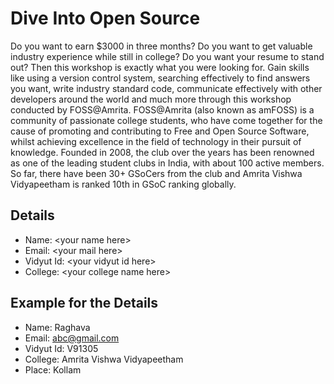 # Dive Into Open Source

Do you want to earn $3000 in three months? Do you want to get valuable industry experience while still in college? Do you want your resume to stand out? Then this workshop is exactly what you were looking for. Gain skills like using a version control system, searching effectively to find answers you want, write industry standard code, communicate effectively with other developers around the world and much more through this workshop conducted by FOSS@Amrita. FOSS@Amrita (also known as amFOSS) is a community of passionate college students, who have come together for the cause of promoting and contributing to Free and Open Source Software, whilst achieving excellence in the field of technology in their pursuit of knowledge. Founded in 2008, the club over the years has been renowned as one of the leading student clubs in India, with about 100 active members. So far, there have been 30+ GSoCers from the club and Amrita Vishwa Vidyapeetham is ranked 10th in GSoC ranking globally.


## Details

- Name:       \<your name here\>
- Email:      \<your mail here\>
- Vidyut Id:  \<your vidyut id here\>
- College:    \<your college name here\>


## Example for the Details

- Name:       Raghava
- Email:      abc@gmail.com
- Vidyut Id:  V91305
- College:    Amrita Vishwa Vidyapeetham
- Place:      Kollam

